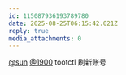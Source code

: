 ```yaml
---
id: 115087936193789780
date: 2025-08-25T06:15:42.021Z
reply: true
media_attachments: 0
---
```


[@sun](https://jiong.us/@sun) [@1900](https://social.1900.live/@1900) tootctl 刷新账号

